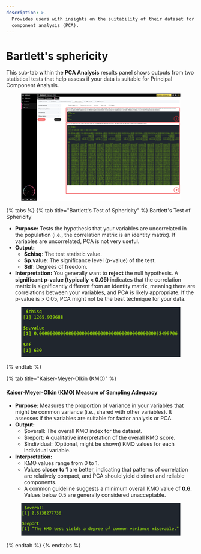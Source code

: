```yaml
---
description: >-
  Provides users with insights on the suitability of their dataset for principal
  component analysis (PCA).
---
```


# Bartlett's sphericity

This sub-tab within the **PCA Analysis** results panel shows outputs from two statistical tests that help assess if your data is suitable for Principal Component Analysis.

<figure><img src="../../../.gitbook/assets/PCA_Bartletts Sphericity_annotated_v2.png" alt=""><figcaption></figcaption></figure>

{% tabs %}
{% tab title="Bartlett's Test of Sphericity" %}
Bartlett's Test of Sphericity

* **Purpose:** Tests the hypothesis that your variables are uncorrelated in the population (i.e., the correlation matrix is an identity matrix). If variables are uncorrelated, PCA is not very useful.
* **Output:**
  * **$chisq**: The test statistic value.
  * **$p.value**: The significance level (p-value) of the test.
  * **$df**: Degrees of freedom.
* **Interpretation:** You generally want to **reject** the null hypothesis. A **significant p-value (typically < 0.05)** indicates that the correlation matrix is significantly different from an identity matrix, meaning there are correlations between your variables, and PCA is likely appropriate. If the p-value is > 0.05, PCA might not be the best technique for your data.

<figure><img src="../../../.gitbook/assets/PCA_Bartletts output.png" alt=""><figcaption></figcaption></figure>
{% endtab %}

{% tab title="Kaiser-Meyer-Olkin (KMO)" %}
#### Kaiser-Meyer-Olkin (KMO) Measure of Sampling Adequacy

* **Purpose:** Measures the proportion of variance in your variables that might be common variance (i.e., shared with other variables). It assesses if the variables are suitable for factor analysis or PCA.
* **Output:**
  * $overall: The overall KMO index for the dataset.
  * $report: A qualitative interpretation of the overall KMO score.
  * $individual: (Optional, might be shown) KMO values for each individual variable.
* **Interpretation:**
  * KMO values range from 0 to 1.
  * Values **closer to 1** are better, indicating that patterns of correlation are relatively compact, and PCA should yield distinct and reliable components.
  * A common guideline suggests a minimum overall KMO value of **0.6**. Values below 0.5 are generally considered unacceptable.

<figure><img src="../../../.gitbook/assets/PCA_KMO Output.png" alt=""><figcaption></figcaption></figure>
{% endtab %}
{% endtabs %}

